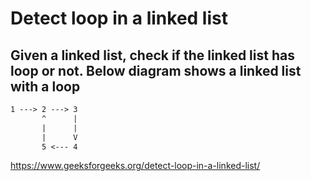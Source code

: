 # Detect loop in a linked list

## Given a linked list, check if the linked list has loop or not. Below diagram shows a linked list with a loop

```txt
1 ---> 2 ---> 3
       ^      |
       |      |
       |      V
       5 <--- 4
```

https://www.geeksforgeeks.org/detect-loop-in-a-linked-list/
